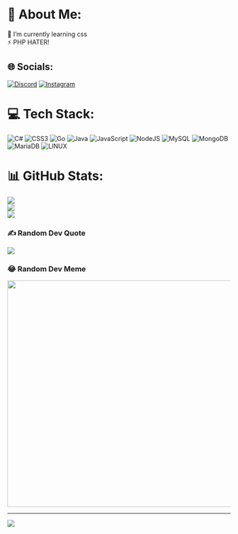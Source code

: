 # 💫 About Me:
🌱 I’m currently learning css<br>⚡ PHP HATER!<br>


## 🌐 Socials:
[![Discord](https://img.shields.io/badge/Discord-%237289DA.svg?logo=discord&logoColor=white)](seks) [![Instagram](https://img.shields.io/badge/Instagram-%23E4405F.svg?logo=Instagram&logoColor=white)](https://instagram.com/karing7331) 

# 💻 Tech Stack:
![C#](https://img.shields.io/badge/c%23-%23239120.svg?style=for-the-badge&logo=c-sharp&logoColor=white) ![CSS3](https://img.shields.io/badge/css3-%231572B6.svg?style=for-the-badge&logo=css3&logoColor=white) ![Go](https://img.shields.io/badge/go-%2300ADD8.svg?style=for-the-badge&logo=go&logoColor=white) ![Java](https://img.shields.io/badge/java-%23ED8B00.svg?style=for-the-badge&logo=java&logoColor=white) ![JavaScript](https://img.shields.io/badge/javascript-%23323330.svg?style=for-the-badge&logo=javascript&logoColor=%23F7DF1E) ![NodeJS](https://img.shields.io/badge/node.js-6DA55F?style=for-the-badge&logo=node.js&logoColor=white) ![MySQL](https://img.shields.io/badge/mysql-%2300f.svg?style=for-the-badge&logo=mysql&logoColor=white) ![MongoDB](https://img.shields.io/badge/MongoDB-%234ea94b.svg?style=for-the-badge&logo=mongodb&logoColor=white) ![MariaDB](https://img.shields.io/badge/MariaDB-003545?style=for-the-badge&logo=mariadb&logoColor=white) ![LINUX](https://img.shields.io/badge/Linux-FCC624?style=for-the-badge&logo=linux&logoColor=black)
# 📊 GitHub Stats:
![](https://github-readme-stats.vercel.app/api?username=ldcKar&theme=dark&hide_border=false&include_all_commits=true&count_private=false)<br/>
![](https://github-readme-streak-stats.herokuapp.com/?user=ldcKar&theme=dark&hide_border=false)<br/>
![](https://github-readme-stats.vercel.app/api/top-langs/?username=ldcKar&theme=dark&hide_border=false&include_all_commits=true&count_private=false&layout=compact)

### ✍️ Random Dev Quote
![](https://quotes-github-readme.vercel.app/api?type=horizontal&theme=radical)

### 😂 Random Dev Meme
<img src="https://rm.up.railway.app/" width="512px"/>

---
[![](https://visitcount.itsvg.in/api?id=Richtine&icon=0&color=0)](https://visitcount.itsvg.in)

<!-- Proudly created with GPRM ( https://gprm.itsvg.in ) -->
